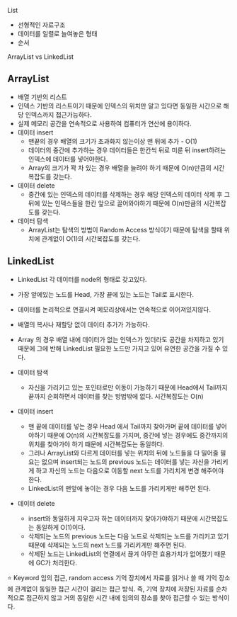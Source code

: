 List
- 선형적인 자료구조
- 데이터를 일렬로 늘여놓은 형태
- 순서

ArrayList vs LinkedList


ArrayList
---

- 배열 기반의 리스트
- 인덱스 기반의 리스트이기 때문에 인덱스의 위치만 알고 있다면 동일한 시간으로 해당 인덱스까지 접근가능하다.
- 실제 메모리 공간을 연속적으로 사용하여 컴퓨터가 연산에 용이하다.
- 데이터 insert
    - 맨끝의 경우 배열의 크기가 초과화지 않는이상 맨 뒤에 추가 - O(1)
    - 데이터의 중간에 추가하는 경우 데이터들은 한칸씩 뒤로 미룬 뒤 insert하려는 인덱스에 데이터를 넣어야한다.
    - Array의 크기가 꽉 차 있는 경우 배열을 늘려야 하기 때문에 O(n)만큼의 시간 복잡도를 갖는다.
- 데이터 delete
    - 중간에 있는 인덱스의 데이터를 삭제하는 경우 해당 인덱스의 데이터 삭제 후 그 뒤에 있는 인덱스들을 한칸 앞으로 끌어와야하기 때문에 O(n)만큼의 시간복잡도를 갖는다.
- 데이터 탐색
    - ArrayList는 탐색의 방법이 Random Access 방식이기 때문에  탐색을 할때 위치에 관계없이 O(1)의 시간복잡도를 갖는다.

LinkedList
---

- LinkedList 각 데이터를 node의 형태로 갖고있다.
- 가장 앞에있는 노드를 Head, 가장 끝에 있는 노드는 Tail로 표시한다.
- 데이터를 논리적으로 연결시켜 메모리상에서는 연속적으로 이어져있지않다.
- 배열의 복사나 재할당 없이 데이터 추가가 가능하다.
- Array 의 경우 배열 내에 데이터가 없는 인덱스가 있더라도 공간을 차지하고 있기 때문에 그에 반해 LinkedList 필요한 노드만 가지고 있어 유연한 공간을 가질 수 있다.

- 데이터 탐색
    - 자신을 가리키고 있는 포인터로만 이동이 가능하기 때문에 Head에서 Tail까지 끝까지 순회하면서 데이터를 찾는 방법밖에 없다. 시간복잡도는 O(n)
- 데이터 insert
    - 맨 끝에 데이터를 넣는 경우 Head 에서 Tail까지 찾아가며 끝에 데이터를 넣어야하기 때문에 O(n)의 시간복잡도를 가지며, 중간에 넣는 경우에도 중간까지의 위치를 찾아가야 하기 떄문에 시간복잡도는 동일하다. 
    - 그러나 ArrayList와 다르게 데이터를 넣는 위치의 뒤에 노드들을 다 밀어줄 필요는 없으며 insert되는 노드의 previous 노드는 데이터를 넣는 자신을 가리키게 하고 자신의 노드는 다음으로 이동할 next 노드를 가리치게 변경 해주어야 한다.
    - LinkedList의 맨앞에 놓이는 경우 다음 노드를 가리키게만 해주면 된다.
- 데이터 delete
    - insert와 동일하게 지우고자 하는 데이터까지 찾아가야하기 때문에 시간복잡도는 동일하게 O(1)이다.
    - 삭제되는 노드의 previous 노드는 다음 노드로 삭제되는 노드를 가리키고 있기 때문에 삭제되는 노드의 next 노드를 가리키게만 해주면 된다. 
    - 삭제된 노드는 LinkedList의 연결에서 끊겨 아무런 효용가치가 없어졌기 때문에 GC가 처리한다.




⭐ Keyword
임의 접근, random access
기억 장치에서 자료를 읽거나 쓸 때 기억 장소에 관계없이 동일한 접근 시간이 걸리는 접근 방식. 즉, 기억 장치에 저장된 자료를 순차적으로 접근하지 않고 거의 동일한 시간 내에 임의의 장소를 찾아 접근할 수 있는 방식이다.
